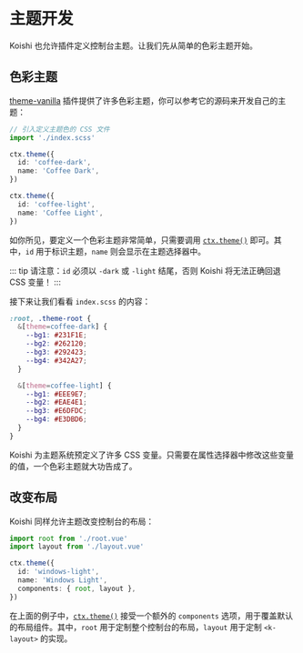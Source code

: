 # 主题开发 <badge type="warning" text="实验性" />

Koishi 也允许插件定义控制台主题。让我们先从简单的色彩主题开始。

## 色彩主题

[theme-vanilla](https://github.com/koishijs/koishi-plugin-theme-vanilla) 插件提供了许多色彩主题，你可以参考它的源码来开发自己的主题：

```ts
// 引入定义主题色的 CSS 文件
import './index.scss'

ctx.theme({
  id: 'coffee-dark',
  name: 'Coffee Dark',
})

ctx.theme({
  id: 'coffee-light',
  name: 'Coffee Light',
})
```

如你所见，要定义一个色彩主题非常简单，只需要调用 [`ctx.theme()`](../../api/console/context.md#ctx-theme) 即可。其中，`id` 用于标识主题，`name` 则会显示在主题选择器中。

::: tip
请注意：`id` 必须以 `-dark` 或 `-light` 结尾，否则 Koishi 将无法正确回退 CSS 变量！
:::

接下来让我们看看 `index.scss` 的内容：

```scss
:root, .theme-root {
  &[theme=coffee-dark] {
    --bg1: #231F1E;
    --bg2: #262120;
    --bg3: #292423;
    --bg4: #342A27;
  }

  &[theme=coffee-light] {
    --bg1: #EEE9E7;
    --bg2: #EAE4E1;
    --bg3: #E6DFDC;
    --bg4: #E3DBD6;
  }
}
```

Koishi 为主题系统预定义了许多 CSS 变量。只需要在属性选择器中修改这些变量的值，一个色彩主题就大功告成了。

## 改变布局

Koishi 同样允许主题改变控制台的布局：

```ts
import root from './root.vue'
import layout from './layout.vue'

ctx.theme({
  id: 'windows-light',
  name: 'Windows Light',
  components: { root, layout },
})
```

在上面的例子中，[`ctx.theme()`](../../api/console/context.md#ctx-theme) 接受一个额外的 `components` 选项，用于覆盖默认的布局组件。其中，`root` 用于定制整个控制台的布局，`layout` 用于定制 `<k-layout>` 的实现。
